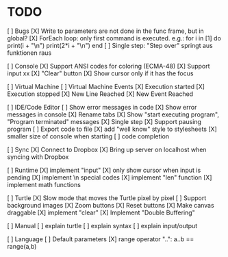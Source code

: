 TODO
====

[ ] Bugs
    [X] Write to parameters are not done in the func frame, but in global?
    [X] ForEach loop: only first command is executed. e.g.:
        for i in [1] do
          print(i + "\n")
          print(2*i + "\n")
        end
    [ ] Single step: "Step over" springt aus funktionen raus

    
[ ] Console
    [X] Support ANSI codes for coloring (ECMA-48)
    [X] Support input                                                                                                                                                xx
    [X] "Clear" button
    [X] Show cursor only if it has the focus

[ ] Virtual Machine
    [ ] Virtual Machine Events
        [X] Execution started
        [X] Execution stopped
        [X] New Line Reached
        [X] New Event Reached

[ ] IDE/Code Editor
    [ ] Show error messages in code
    [X] Show error messages in console
    [X] Rename tabs
    [X] Show "start executing program", "Program terminated" messages
    [X] Single step
    [X] Support pausing program
    [ ] Export code to file
    [X] add "well know" style to stylesheets
    [X] smaller size of console when starting
    [ ] code completion

[ ] Sync
    [X] Connect to Dropbox
    [X] Bring up server on localhost when syncing with Dropbox

[ ] Runtime
    [X] implement "input"
    [X] only show cursor when input is pending
    [X] implement \n special codes
    [X] implement "len" function
    [X] implement math functions

[ ] Turtle
    [X] Slow mode that moves the Turtle pixel by pixel
    [ ] Support background images
    [X] Zoom buttons
    [X] Reset buttons
    [X] Make canvas draggable
    [X] implement "clear"
    [X] Implement "Double Buffering"

[ ] Manual
    [ ] explain turtle
    [ ] explain syntax
    [ ] explain input/output

[ ] Language
    [ ] Default parameters
    [X] range operator "..":  a..b == range(a,b)
    
